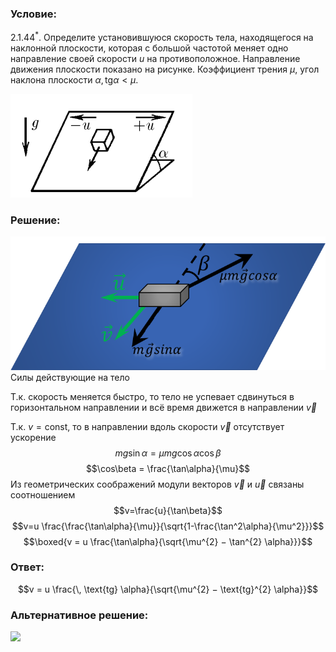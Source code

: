 ###  Условие: 

$2.1.44^*.$ Определите установившуюся скорость тела, находящегося на наклонной плоскости, которая с большой частотой меняет одно направление своей скорости $u$ на противоположное. Направление движения плоскости показано на рисунке. Коэффициент трения $\mu$, угол наклона плоскости $\alpha , \, \text{tg} \alpha < \mu .$ 

![ К задаче 2.1.44 |291x166, 31%](../../img/2.1.44/statement.png)

###  Решение: 

![ Силы действующие на тело |735x311, 59%](../../img/2.1.44/draw.png)  Силы действующие на тело 

Т.к. скорость меняется быстро, то тело не успевает сдвинуться в горизонтальном направлении и всё время движется в направлении $\vec{v}$ 

Т.к. $v=\text{const}$, то в направлении вдоль скорости $\vec{v}$ отсутствует ускорение $$mg\sin\alpha = \mu mg \cos\alpha\cos\beta$$ $$\cos\beta = \frac{\tan\alpha}{\mu}$$ Из геометрических соображений модули векторов $\vec{v}$ и $\vec{u}$ связаны соотношением $$v=\frac{u}{\tan\beta}$$ $$v=u \frac{\frac{\tan\alpha}{\mu}}{\sqrt{1-\frac{\tan^2\alpha}{\mu^2}}}$$ $$\boxed{v = u \frac{\tan\alpha}{\sqrt{\mu^{2} − \tan^{2} \alpha}}}$$ 

###  Ответ: 

$$v = u \frac{\, \text{tg} \alpha}{\sqrt{\mu^{2} − \text{tg}^{2} \alpha}}$$ 

###  Альтернативное решение: 

![](https://www.youtube.com/embed/bbmsYQUqrU8) 
